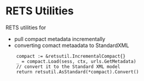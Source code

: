 RETS Utilities
======

RETS utilities for

- pull compact metadata incrementally
- converting comact metaadata to StandardXML

```
	compact := &retsutil.IncrementalCompact{}
	_ = compact.Load(sess, ctx, urls.GetMetadata)
	// convert it to the Standard XML model
	return retsutil.AsStandard(*compact).Convert()
```
